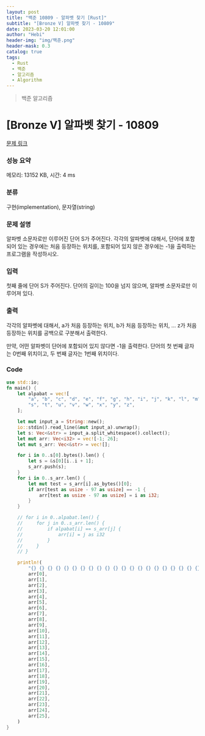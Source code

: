 ```yaml
---
layout: post
title: "백준 10809 - 알파벳 찾기 [Rust]"
subtitle: "[Bronze V] 알파벳 찾기 - 10809"
date: 2023-03-20 12:01:00
author: "Hebi"
header-img: "img/백준.png"
header-mask: 0.3
catalog: true
tags:
  - Rust
  - 백준
  - 알고리즘
  - Algorithm
---
```


> 백준 알고리즘

# [Bronze V] 알파벳 찾기 - 10809

[문제 링크](https://www.acmicpc.net/problem/10809)

### 성능 요약

메모리: 13152 KB, 시간: 4 ms

### 분류

구현(implementation), 문자열(string)

### 문제 설명

<p>알파벳 소문자로만 이루어진 단어 S가 주어진다. 각각의 알파벳에 대해서, 단어에 포함되어 있는 경우에는 처음 등장하는 위치를, 포함되어 있지 않은 경우에는 -1을 출력하는 프로그램을 작성하시오.</p>

### 입력

 <p>첫째 줄에 단어 S가 주어진다. 단어의 길이는 100을 넘지 않으며, 알파벳 소문자로만 이루어져 있다.</p>

### 출력

 <p>각각의 알파벳에 대해서, a가 처음 등장하는 위치, b가 처음 등장하는 위치, ... z가 처음 등장하는 위치를 공백으로 구분해서 출력한다.</p>

<p>만약, 어떤 알파벳이 단어에 포함되어 있지 않다면 -1을 출력한다. 단어의 첫 번째 글자는 0번째 위치이고, 두 번째 글자는 1번째 위치이다.</p>

### Code

```rs
use std::io;
fn main() {
    let alpabat = vec![
        "a", "b", "c", "d", "e", "f", "g", "h", "i", "j", "k", "l", "m", "n", "o", "p", "q", "r",
        "s", "t", "u", "v", "w", "x", "y", "z",
    ];

    let mut input_a = String::new();
    io::stdin().read_line(&mut input_a).unwrap();
    let s: Vec<&str> = input_a.split_whitespace().collect();
    let mut arr: Vec<i32> = vec![-1; 26];
    let mut s_arr: Vec<&str> = vec![];

    for i in 0..s[0].bytes().len() {
        let s = &s[0][i..i + 1];
        s_arr.push(s);
    }
    for i in 0..s_arr.len() {
        let mut test = s_arr[i].as_bytes()[0];
        if arr[test as usize - 97 as usize] == -1 {
            arr[test as usize - 97 as usize] = i as i32;
        }
    }

    // for i in 0..alpabat.len() {
    //     for j in 0..s_arr.len() {
    //         if alpabat[i] == s_arr[j] {
    //             arr[i] = j as i32
    //         }
    //     }
    // }

    println!(
        "{} {} {} {} {} {} {} {} {} {} {} {} {} {} {} {} {} {} {} {} {} {} {} {} {} {}",
        arr[0],
        arr[1],
        arr[2],
        arr[3],
        arr[4],
        arr[5],
        arr[6],
        arr[7],
        arr[8],
        arr[9],
        arr[10],
        arr[11],
        arr[12],
        arr[13],
        arr[14],
        arr[15],
        arr[16],
        arr[17],
        arr[18],
        arr[19],
        arr[20],
        arr[21],
        arr[22],
        arr[23],
        arr[24],
        arr[25],
    )
}
```
